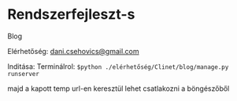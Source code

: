 # Rendszerfejleszt-s
Blog


Elérhetőség: dani.csehovics@gmail.com


Inditása: 
Terminálrol:
`$python ./elérhetőség/Clinet/blog/manage.py runserver`

majd a kapott temp url-en keresztül lehet csatlakozni a böngészőből

